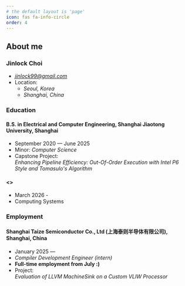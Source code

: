 ```yaml
---
# the default layout is 'page'
icon: fas fa-info-circle
order: 4
---
```


## About me
### Jinlock Choi
- *jinlock99@gmail.com*
- Location:
    - *Seoul, Korea*
    - *Shanghai, China*

### Education
#### **B.S. in Electrical and Computer Engineering, Shanghai Jiaotong University, Shanghai**
- September 2020 — June 2025
- Minor: *Computer Science*
- Capstone Project:  
    *Enhancing Pipeline Efficiency: Out-Of-Order Execution with Intel P6  Style and Tomasulo's Algorithm*

#### **<>**
- March 2026 - 
- Computing Systems

### Employment
#### **Shanghai Taize Semiconductor Co., Ltd (上海泰则半导体有限公司), Shanghai, China**
- January 2025 — 
- *Compiler Development Engineer (intern)*
- **Full-time employment from July :)**
- Project:  
    *Evaluation of LLVM MachineSink on a Custom VLIW Processor*


